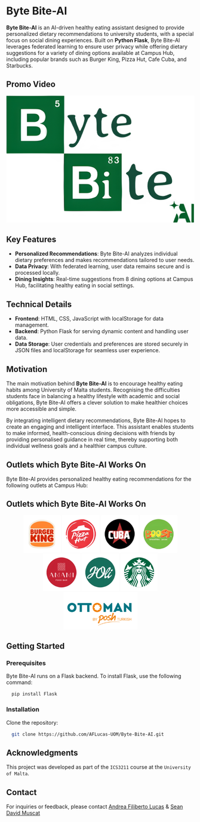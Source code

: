 # Byte Bite-AI

**Byte Bite-AI** is an AI-driven healthy eating assistant designed to provide personalized dietary recommendations to university students, with a special focus on social dining experiences. Built on **Python Flask**, Byte Bite-AI leverages federated learning to ensure user privacy while offering dietary suggestions for a variety of dining options available at Campus Hub, including popular brands such as Burger King, Pizza Hut, Cafe Cuba, and Starbucks.


## Promo Video

[![Watch the video](assets/img/BB_Logo.png)](https://youtu.be/rla5KahQGGI)

## Key Features

- **Personalized Recommendations**: Byte Bite-AI analyzes individual dietary preferences and makes recommendations tailored to user needs.
- **Data Privacy**: With federated learning, user data remains secure and is processed locally.
- **Dining Insights**: Real-time suggestions from 8 dining options at Campus Hub, facilitating healthy eating in social settings.

## Technical Details

- **Frontend**: HTML, CSS, JavaScript with localStorage for data management.
- **Backend**: Python Flask for serving dynamic content and handling user data.
- **Data Storage**: User credentials and preferences are stored securely in JSON files and localStorage for seamless user experience.

## Motivation

The main motivation behind **Byte Bite-AI** is to encourage healthy eating habits among University of Malta students. Recognising the difficulties students face in balancing a healthy lifestyle with academic and social obligations, Byte Bite-AI offers a clever solution to make healthier choices more accessible and simple.

By integrating intelligent dietary recommendations, Byte Bite-AI hopes to create an engaging and intelligent interface. This assistant enables students to make informed, health-conscious dining decisions with friends by providing personalised guidance in real time, thereby supporting both individual wellness goals and a healthier campus culture.

## Outlets which Byte Bite-AI Works On

Byte Bite-AI provides personalized healthy eating recommendations for the following outlets at Campus Hub:

## Outlets which Byte Bite-AI Works On

<p align="center">
  <img src="assets/img/Outlets/BurgerKing.png" alt="Burger King" height="100"/>
  <img src="assets/img/Outlets/PizzaHut.png" alt="Pizza Hut" height="100"/>
  <img src="assets/img/Outlets/CafeCuba.png" alt="Cafe Cuba" height="100"/>
  <img src="assets/img/Outlets/Boost.png" alt="Boost" height="100"/>
  <img src="assets/img/Outlets/Amami.png" alt="Amami" height="100"/>
  <img src="assets/img/Outlets/Joli.png" alt="J'olli" height="100"/>
  <img src="assets/img/Outlets/Starbucks.png" alt="Starbucks" height="100"/>
  <img src="assets/img/Outlets/Ottoman.png" alt="Ottoman" height="100"/>
</p>

## Getting Started

### Prerequisites

Byte Bite-AI runs on a Flask backend. To install Flask, use the following command:
```bash
  pip install Flask
```
### Installation
Clone the repository:
  ```bash
    git clone https://github.com/AFLucas-UOM/Byte-Bite-AI.git
  ```

## Acknowledgments

This project was developed as part of the `ICS3211` course at the `University of Malta`.

## Contact

For inquiries or feedback, please contact [Andrea Filiberto Lucas](mailto:andrealucasmalta@gmail.com) & [Sean David Muscat](mailto:seanmuscat@outlook.com)
